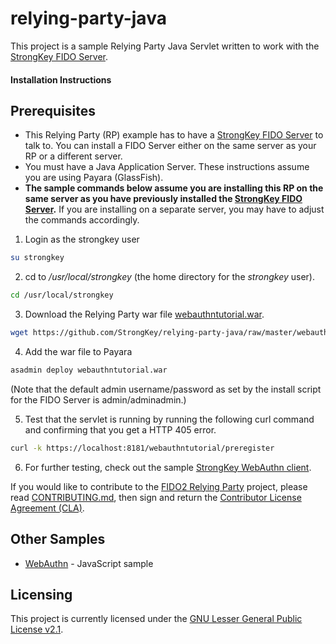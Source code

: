 # relying-party-java
This project is a sample Relying Party Java Servlet written to work with the [StrongKey FIDO Server](https://github.com/StrongKey/FIDO-Server).


#### Installation Instructions ####

## Prerequisites

- This Relying Party (RP) example has to have a [StrongKey FIDO Server](https://github.com/StrongKey/FIDO-Server) to talk to.  You can install a FIDO Server either on the same server as your RP or a different server.
- You must have a Java Application Server. These instructions assume you are using Payara (GlassFish).
- **The sample commands below assume you are installing this RP on the same server as you have previously installed the [StrongKey FIDO Server](https://github.com/StrongKey/FIDO-Server).** If you are installing on a separate server, you may have to adjust the commands accordingly.

1. Login as the strongkey user

```sh
su strongkey
```

2. cd to _/usr/local/strongkey_ (the home directory for the _strongkey_ user).

```sh
cd /usr/local/strongkey
```

3.  Download the Relying Party war file [webauthntutorial.war](https://github.com/StrongKey/relying-party-java/blob/master/webauthntutorial.war).

```sh
wget https://github.com/StrongKey/relying-party-java/raw/master/webauthntutorial.war
```

4. Add the war file to Payara 

```sh
asadmin deploy webauthntutorial.war
```

(Note that the default admin username/password as set by the install script for the FIDO Server is admin/adminadmin.)

5. Test that the servlet is running by running the following curl command and confirming that you get a HTTP 405 error.

```sh
curl -k https://localhost:8181/webauthntutorial/preregister
```

6. For further testing, check out the sample [StrongKey WebAuthn client](https://github.com/StrongKey/WebAuthn).


If you would like to contribute to the [FIDO2 Relying Party](https://github.com/StrongKey/FIDO-Server) project, please read [CONTRIBUTING.md](https://github.com/StrongKey/relying-party-java/blob/master/CONTRIBUTING.md), then sign and return the [Contributor License Agreement (CLA)](https://cla-assistant.io/StrongKey/FIDO-Server).

## Other Samples
* [WebAuthn](https://github.com/StrongKey/WebAuthn) - JavaScript sample

## Licensing
This project is currently licensed under the [GNU Lesser General Public License v2.1](https://github.com/StrongKey/relying-party-java/blob/master/LICENSE).


